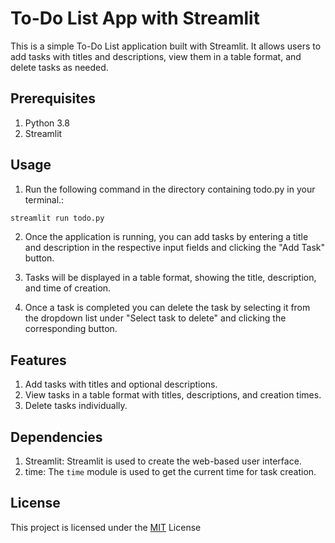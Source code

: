 # To-Do List App with Streamlit

This is a simple To-Do List application built with Streamlit. It allows users to add tasks with titles and descriptions, view them in a table format, and delete tasks as needed.

## Prerequisites

1. Python 3.8
2. Streamlit 


## Usage

1. Run the following command in the directory containing todo.py in your terminal.:
```bash
streamlit run todo.py
```

2. Once the application is running, you can add tasks by entering a title and description in the respective input fields and clicking the "Add Task" button.

3. Tasks will be displayed in a table format, showing the title, description, and time of creation.

4. Once a task is completed you can delete the task by selecting it from the dropdown list under "Select task to delete" and clicking the corresponding button.

## Features

1. Add tasks with titles and optional descriptions.
2. View tasks in a table format with titles, descriptions, and creation times.
3. Delete tasks individually.

## Dependencies

1. Streamlit: Streamlit is used to create the web-based user interface.
2. time: The ```time``` module is used to get the current time for task creation.


## License

This project is licensed under the [MIT](https://choosealicense.com/licenses/mit/) License